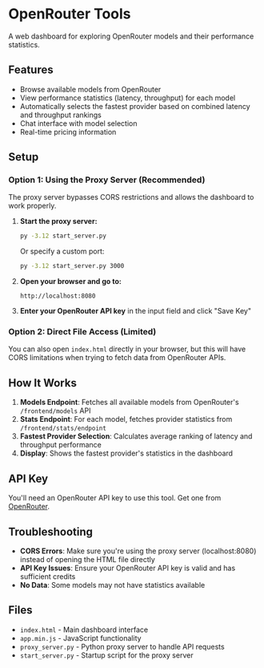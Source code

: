 # OpenRouter Tools

A web dashboard for exploring OpenRouter models and their performance statistics.

## Features

- Browse available models from OpenRouter
- View performance statistics (latency, throughput) for each model
- Automatically selects the fastest provider based on combined latency and throughput rankings
- Chat interface with model selection
- Real-time pricing information

## Setup

### Option 1: Using the Proxy Server (Recommended)

The proxy server bypasses CORS restrictions and allows the dashboard to work properly.

1. **Start the proxy server:**
   ```bash
   py -3.12 start_server.py
   ```
   Or specify a custom port:
   ```bash
   py -3.12 start_server.py 3000
   ```

2. **Open your browser and go to:**
   ```
   http://localhost:8080
   ```

3. **Enter your OpenRouter API key** in the input field and click "Save Key"

### Option 2: Direct File Access (Limited)

You can also open `index.html` directly in your browser, but this will have CORS limitations when trying to fetch data from OpenRouter APIs.

## How It Works

1. **Models Endpoint**: Fetches all available models from OpenRouter's `/frontend/models` API
2. **Stats Endpoint**: For each model, fetches provider statistics from `/frontend/stats/endpoint`
3. **Fastest Provider Selection**: Calculates average ranking of latency and throughput performance
4. **Display**: Shows the fastest provider's statistics in the dashboard

## API Key

You'll need an OpenRouter API key to use this tool. Get one from [OpenRouter](https://openrouter.ai/).

## Troubleshooting

- **CORS Errors**: Make sure you're using the proxy server (localhost:8080) instead of opening the HTML file directly
- **API Key Issues**: Ensure your OpenRouter API key is valid and has sufficient credits
- **No Data**: Some models may not have statistics available

## Files

- `index.html` - Main dashboard interface
- `app.min.js` - JavaScript functionality
- `proxy_server.py` - Python proxy server to handle API requests
- `start_server.py` - Startup script for the proxy server
